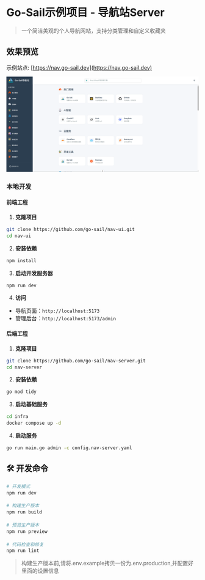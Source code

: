# Go-Sail示例项目 - 导航站Server

> 一个简洁美观的个人导航网站，支持分类管理和自定义收藏夹


## 效果预览
示例站点: [https://nav.go-sail.dev](https://nav.go-sail.dev)

![](preview.png)

### 本地开发

#### 前端工程

1. **克隆项目**
```bash
git clone https://github.com/go-sail/nav-ui.git
cd nav-ui
```

2. **安装依赖**
```bash
npm install
```

3. **启动开发服务器**
```bash
npm run dev
```

4. **访问**
- 导航页面：`http://localhost:5173`
- 管理后台：`http://localhost:5173/admin`

#### 后端工程
1. **克隆项目**
```bash
git clone https://github.com/go-sail/nav-server.git
cd nav-server
```  

2. **安装依赖**
```bash
go mod tidy
```  

3. **启动基础服务**
```bash
cd infra
docker compose up -d
```  

4. **启动服务**
```bash  
go run main.go admin -c config.nav-server.yaml
```


## 🛠️ 开发命令

```bash
# 开发模式
npm run dev

# 构建生产版本
npm run build

# 预览生产版本
npm run preview

# 代码检查和修复
npm run lint
```  
> 构建生产版本前,请将.env.example拷贝一份为.env.production,并配置好里面的设置信息